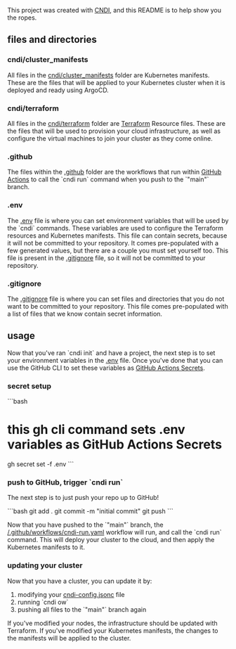 This project was created with [CNDI](https://github.com/polyseam/cndi), and this
README is to help show you the ropes.

## files and directories

### cndi/cluster_manifests

All files in the [cndi/cluster_manifests](/cndi/cluster_manifests) folder are
Kubernetes manifests. These are the files that will be applied to your
Kubernetes cluster when it is deployed and ready using ArgoCD.

### cndi/terraform

All files in the [cndi/terraform](/cndi/terraform) folder are
[Terraform](https://terraform.io) Resource files. These are the files that will
be used to provision your cloud infrastructure, as well as configure the virtual
machines to join your cluster as they come online.

### .github

The files within the [.github](/.github) folder are the workflows that run
within [GitHub Actions](https://docs.github.com/en/actions) to call the \`cndi
run\` command when you push to the \`"main"\` branch.

### .env

The [.env](/.env) file is where you can set environment variables that will be
used by the \`cndi\` commands. These variables are used to configure the
Terraform resources and Kubernetes manifests. This file can contain secrets,
because it will not be committed to your repository. It comes pre-populated with
a few generated values, but there are a couple you must set yourself too. This
file is present in the [.gitignore](/.gitignore) file, so it will not be
committed to your repository.

### .gitignore

The [.gitignore](/.gitignore) file is where you can set files and directories
that you do not want to be committed to your repository. This file comes
pre-populated with a list of files that we know contain secret information.

## usage

Now that you've ran \`cndi init\` and have a project, the next step is to set
your environment variables in the [.env](/.env) file. Once you've done that you
can use the GitHub CLI to set these variables as
[GitHub Actions Secrets](https://docs.github.com/en/actions/security-guides/encrypted-secrets?tool=cli).

### secret setup

\`\`\`bash

# this gh cli command sets .env variables as GitHub Actions Secrets

gh secret set -f .env \`\`\`

### push to GitHub, trigger \`cndi run\`

The next step is to just push your repo up to GitHub!

\`\`\`bash git add . git commit -m "initial commit" git push \`\`\`

Now that you have pushed to the \`"main"\` branch, the
[/.github/workflows/cndi-run.yaml](/.github/workflows/cndi-run.yaml) workflow
will run, and call the \`cndi run\` command. This will deploy your cluster to
the cloud, and then apply the Kubernetes manifests to it.

### updating your cluster

Now that you have a cluster, you can update it by:

1. modifying your [cndi-config.jsonc](/cndi-config.jsonc) file
2. running \`cndi ow\`
3. pushing all files to the \`"main"\` branch again

If you've modified your nodes, the infrastructure should be updated with
Terraform. If you've modified your Kubernetes manifests, the changes to the
manifests will be applied to the cluster.
